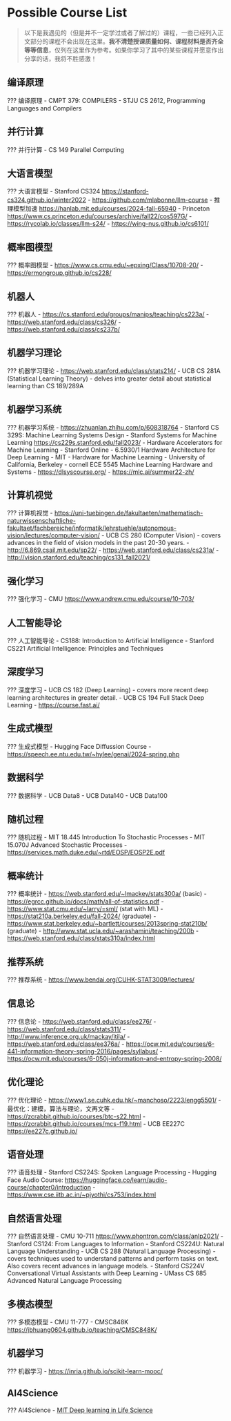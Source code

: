 # Possible Course List

> 以下是我遇见的（但是并不一定学过或者了解过的）课程，一些已经列入正文部分的课程不会出现在这里。**我不清楚授课质量如何、课程材料是否齐全等等信息**，仅列在这里作为参考。如果你学习了其中的某些课程并愿意作出分享的话，我将不胜感激！

## 编译原理

??? 编译原理
    - CMPT 379: COMPILERS
    - STJU CS 2612, Programming Languages and Compilers

## 并行计算

??? 并行计算
    - CS 149 Parallel Computing

## 大语言模型

??? 大语言模型
    - Stanford CS324 <https://stanford-cs324.github.io/winter2022>
    - <https://github.com/mlabonne/llm-course>
    - 推理模型加速 <https://hanlab.mit.edu/courses/2024-fall-65940>
    - Princeton <https://www.cs.princeton.edu/courses/archive/fall22/cos597G/>
    - <https://rycolab.io/classes/llm-s24/>
    - <https://wing-nus.github.io/cs6101/>

## 概率图模型

??? 概率图模型
    - <https://www.cs.cmu.edu/~epxing/Class/10708-20/>
    - <https://ermongroup.github.io/cs228/>

## 机器人

??? 机器人
    - <https://cs.stanford.edu/groups/manips/teaching/cs223a/>
    - <https://web.stanford.edu/class/cs326/>
    - <https://web.stanford.edu/class/cs237b/>

## 机器学习理论

??? 机器学习理论
    - <https://web.stanford.edu/class/stats214/>
    - UCB CS 281A (Statistical Learning Theory) - delves into greater detail about statistical learning than CS 189/289A

## 机器学习系统

??? 机器学习系统
    - <https://zhuanlan.zhihu.com/p/608318764>
    - Stanford CS 329S: Machine Learning Systems Design
    - Stanford Systems for Machine Learning <https://cs229s.stanford.edu/fall2023/>
    - Hardware Accelerators for Machine Learning - Stanford Online
    - 6.5930/1 Hardware Architecture for Deep Learning - MIT
    - Hardware for Machine Learning - University of California, Berkeley
    - cornell ECE 5545 Machine Learning Hardware and Systems
    - <https://dlsyscourse.org/>
    - <https://mlc.ai/summer22-zh/>

## 计算机视觉

??? 计算机视觉
    - <https://uni-tuebingen.de/fakultaeten/mathematisch-naturwissenschaftliche-fakultaet/fachbereiche/informatik/lehrstuehle/autonomous-vision/lectures/computer-vision/>
    - UCB CS 280 (Computer Vision) - covers advances in the field of vision models in the past 20-30 years.
    - <http://6.869.csail.mit.edu/sp22/>
    - <https://web.stanford.edu/class/cs231a/>
    - <http://vision.stanford.edu/teaching/cs131_fall2021/>

## 强化学习

??? 强化学习
    - CMU <https://www.andrew.cmu.edu/course/10-703/>

## 人工智能导论

??? 人工智能导论
    - CS188: Introduction to Artificial Intelligence
    - Stanford CS221 Artificial Intelligence: Principles and Techniques

## 深度学习

??? 深度学习
    - UCB CS 182 (Deep Learning) - covers more recent deep learning architectures in greater detail.
    - UCB CS 194 Full Stack Deep Learning
    - <https://course.fast.ai/>


## 生成式模型

??? 生成式模型
    - Hugging Face Diffussion Course
    - <https://speech.ee.ntu.edu.tw/~hylee/genai/2024-spring.php>

## 数据科学

??? 数据科学
    - UCB Data8
    - UCB Data140
    - UCB Data100

## 随机过程

??? 随机过程
    - MIT 18.445 Introduction To Stochastic Processes
    - MIT 15.070J Advanced Stochastic Processes
    - <https://services.math.duke.edu/~rtd/EOSP/EOSP2E.pdf>

## 概率统计

??? 概率统计
    - <https://web.stanford.edu/~lmackey/stats300a/> (basic)
    - <https://egrcc.github.io/docs/math/all-of-statistics.pdf>
    - <https://www.stat.cmu.edu/~larry/=sml/> (stat with ML)
    - <https://stat210a.berkeley.edu/fall-2024/> (graduate)
    - <https://www.stat.berkeley.edu/~bartlett/courses/2013spring-stat210b/> (graduate)
    - <http://www.stat.ucla.edu/~arashamini/teaching/200b>
    - <https://web.stanford.edu/class/stats310a/index.html>

## 推荐系统

??? 推荐系统
    - <https://www.bendai.org/CUHK-STAT3009/lectures/>

## 信息论

??? 信息论
    - <https://web.stanford.edu/class/ee276/>
    - <https://web.stanford.edu/class/stats311/>
    - <http://www.inference.org.uk/mackay/itila/>
    - <https://web.stanford.edu/class/ee376a/>
    - <https://ocw.mit.edu/courses/6-441-information-theory-spring-2016/pages/syllabus/>
    - <https://ocw.mit.edu/courses/6-050j-information-and-entropy-spring-2008/>

## 优化理论

??? 优化理论
    - <https://www1.se.cuhk.edu.hk/~manchoso/2223/engg5501/>
    - 最优化：建模，算法与理论，文再文等
    - <https://zcrabbit.github.io/courses/btc-s22.html>
    - <https://zcrabbit.github.io/courses/mcs-f19.html>
    - UCB EE227C <https://ee227c.github.io/>

## 语音处理

??? 语音处理
    - Stanford CS224S: Spoken Language Processing
    - Hugging Face Audio Course: <https://huggingface.co/learn/audio-course/chapter0/introduction>
    - <https://www.cse.iitb.ac.in/~pjyothi/cs753/index.html>

## 自然语言处理

??? 自然语言处理
    - CMU 10-711 <https://www.phontron.com/class/anlp2021/>
    - Stanford CS124: From Languages to Information
    - Stanford CS224U: Natural Language Understanding
    - UCB CS 288 (Natural Language Processing) - covers techniques used to understand patterns and perform tasks on text. Also covers recent advances in language models.
    - Stanford CS224V Conversational Virtual Assistants with Deep Learning
    - UMass CS 685 Advanced Natural Language Processing

## 多模态模型

??? 多模态模型
    - CMU 11-777
    - CMSC848K <https://jbhuang0604.github.io/teaching/CMSC848K/>

## 机器学习

??? 机器学习
    - <https://inria.github.io/scikit-learn-mooc/>

## AI4Science

??? AI4Science
    - [MIT Deep learning in Life Science](https://mit6874.github.io/)
